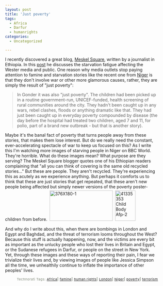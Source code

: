```yaml
---
layout: post
title: 'Just poverty'
tags:
  - Africa
  - Darfur
  - humanrights
categories:
  - Uncategorized

---
```


I recently discovered a great blog, <a href="http://www.meskelsquare.com/">Meskel Square</a>, written by a journalist in Ethiopia.  In this <a href="http://www.meskelsquare.com/archives/2005/07/from_gonder_to.html">post</a> he discusses the starvation fatigue affecting the Wester media and public.  One reason why media outlets stop paying attention to famine and starvation stories like the recent one from <a href="http://news.bbc.co.uk/2/hi/africa/4710549.stm" target="_blank">Niger</a> is that they don't involve war or other more glamorous causes, rather, they are simply the result of "just poverty":<span style="color:#ffffff;">
</span><blockquote>In Gonder it was also "just poverty". The children had been picked up in a routine government-run, UNICEF-funded, health screening of rural communities around the city. They hadn't been caught up in any wars, rebel clashes, floods or anything dramatic like that. They had just been caught up in everyday poverty compounded by disease (the day before the hospital had treated two children, aged 7 and 11, for polio, part of a brand new outbreak - but that is another story).<span style="font-size:13pt;">
</span></blockquote>
Maybe it's the banal fact of poverty that turns people away from these stories, that makes them lose interest.  But do we really need the constant, ever-accelerating spectacle of war to keep us focused on this? As I write this I'm watching more images of starving people in Niger on BBC World.  They're horrible.  What do these images mean?  What purpose are they serving?  The Meskel Square blogger quotes one of his Ethiopian readers complaining that "all you can think of covering is the same old recycled stories..."  But these are people.  They aren't recycled.  They're experiencing this as acutely as we experience anything.  But perhaps it comforts us to think that these are just stories that get repeated, that these aren't new people being affected but simply newer versions of the poverty poster-children from before.
<a href="/wp-content/photos/376x180-1.jpg"><img src="http://www.levjoy.com/wp-content/photos/376x180-1-tm.jpg" height="100" width="208" border="0" hspace="4" vspace="4" alt="376X180-1" /></a><a href="/wp-content/photos/_41335353_child_body_afp-2.jpg"><img src="http://www.levjoy.com/wp-content/photos/_41335353_child_body_afp-2-tm.jpg" height="100" width="67" border="0" hspace="4" vspace="4" alt=" 41335353 Child Body Afp-2" /></a>

And why do I write about this, when there are bombings in London and Egypt and Baghdad, and the threat of terrorism looms throughout the West?  Because this stuff is actually happening, now, and the victims are every bit as important as the unlucky people who lost their lives in Britain and Egypt, or the Sudanese refugees in Darfur, or people on the street in New York.  Yet, through these images and these ways of reporting their pain, I fear we trivialize their lives and, by viewing images of people like Jessica Simpson all the time, we unhealthily continue to inflate the importance of other peoples' lives.

<!-- technorati tags start --><p style="text-align:right;font-size:11px;letter-spacing:.05em;color:#808979;">Technorati Tags: <a href="http://technorati.com/tag/Africa" rel="tag">Africa</a><strong>|</strong> <a href="http://technorati.com/tag/famine" rel="tag">famine</a><strong>|</strong> <a href="http://technorati.com/tag/human rights" rel="tag">human rights</a><strong>|</strong> <a href="http://technorati.com/tag/London" rel="tag">London</a><strong>|</strong> <a href="http://technorati.com/tag/Niger" rel="tag">Niger</a><strong>|</strong> <a href="http://technorati.com/tag/poverty" rel="tag">poverty</a><strong>|</strong> <a href="http://technorati.com/tag/terrorism" rel="tag">terrorism</a></p><!-- technorati tags end -->

